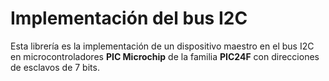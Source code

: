 # Implementación del bus I2C

Esta librería es la implementación de un dispositivo maestro en el bus I2C en microcontroladores **PIC Microchip** de la familia **PIC24F** con direcciones de esclavos de 7 bits.